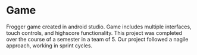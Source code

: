 # Game
Frogger game created in android studio. Game includes multiple interfaces, touch controls, and highscore functionality. This project was completed over the course of a semester in a team of 5. Our project followed a nagile approach, working in sprint cycles.
